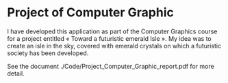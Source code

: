 # Project of Computer Graphic 
I have developed this application as part of the Computer Graphics course for a project entitled « Toward a futuristic emerald Isle ». My idea was to create an isle in the sky, covered with emerald crystals on which a futuristic society has been developed.

See the document ./Code/Project_Computer_Graphic_report.pdf for more detail.
